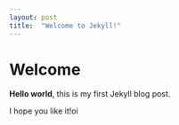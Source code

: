 ```yaml
---
layout: post
title:  "Welcome to Jekyll!"
---
```


# Welcome

**Hello world**, this is my first Jekyll blog post.

I hope you like it!oi